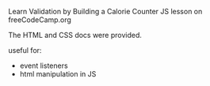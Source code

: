 Learn Validation by Building a Calorie Counter JS lesson on freeCodeCamp.org

The HTML and CSS docs were provided.

useful for: 
  - event listeners
  - html manipulation in JS
